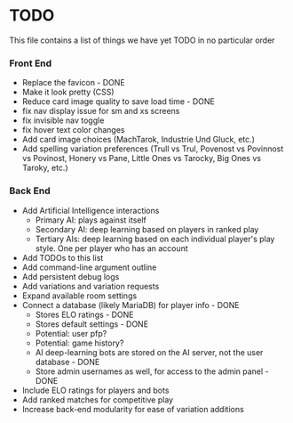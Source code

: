 # TODO

This file contains a list of things we have yet TODO in no particular order

### Front End

* Replace the favicon - DONE
* Make it look pretty (CSS)
* Reduce card image quality to save load time - DONE
* fix nav display issue for sm and xs screens
* fix invisible nav toggle
* fix hover text color changes
* Add card image choices (MachTarok, Industrie Und Gluck, etc.)
* Add spelling variation preferences (Trull vs Trul, Povenost vs Povinnost vs Povinost, Honery vs Pane, Little Ones vs Tarocky, Big Ones vs Taroky, etc.)

### Back End

* Add Artificial Intelligence interactions
  * Primary AI: plays against itself
  * Secondary AI: deep learning based on players in ranked play
  * Tertiary AIs: deep learning based on each individual player's play style. One per player who has an account
* Add TODOs to this list
* Add command-line argument outline
* Add persistent debug logs
* Add variations and variation requests
* Expand available room settings
* Connect a database (likely MariaDB) for player info - DONE
  * Stores ELO ratings - DONE
  * Stores default settings - DONE
  * Potential: user pfp?
  * Potential: game history?
  * AI deep-learning bots are stored on the AI server, not the user database - DONE
  * Store admin usernames as well, for access to the admin panel - DONE
* Include ELO ratings for players and bots
* Add ranked matches for competitive play
* Increase back-end modularity for ease of variation additions

